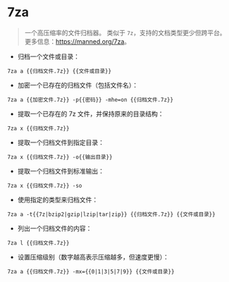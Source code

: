 # 7za

> 一个高压缩率的文件归档器。
> 类似于 `7z`，支持的文档类型更少但跨平台。
> 更多信息：<https://manned.org/7za>。

- 归档一个文件或目录：

`7za a {{归档文件.7z}} {{文件或目录}}`

- 加密一个已存在的归档文件（包括文件名）：

`7za a {{加密文件.7z}} -p{{密码}} -mhe=on {{归档文件.7z}}`

- 提取一个已存在的 7z 文件，并保持原来的目录结构：

`7za x {{归档文件.7z}}`

- 提取一个归档文件到指定目录：

`7za x {{归档文件.7z}} -o{{输出目录}}`

- 提取一个归档文件到标准输出：

`7za x {{归档文件.7z}} -so`

- 使用指定的类型来归档文件：

`7za a -t{{7z|bzip2|gzip|lzip|tar|zip}} {{归档文件.7z}} {{文件或目录}}`

- 列出一个归档文件的内容：

`7za l {{归档文件.7z}}`

- 设置压缩级别（数字越高表示压缩越多，但速度更慢）：

`7za a {{归档文件.7z}} -mx={{0|1|3|5|7|9}} {{文件或目录}}`
